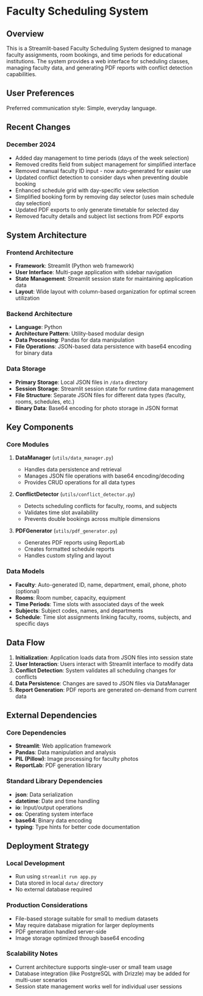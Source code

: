 # Faculty Scheduling System

## Overview

This is a Streamlit-based Faculty Scheduling System designed to manage faculty assignments, room bookings, and time periods for educational institutions. The system provides a web interface for scheduling classes, managing faculty data, and generating PDF reports with conflict detection capabilities.

## User Preferences

Preferred communication style: Simple, everyday language.

## Recent Changes

### December 2024
- Added day management to time periods (days of the week selection)
- Removed credits field from subject management for simplified interface
- Removed manual faculty ID input - now auto-generated for easier use
- Updated conflict detection to consider days when preventing double booking
- Enhanced schedule grid with day-specific view selection
- Simplified booking form by removing day selector (uses main schedule day selection)
- Updated PDF exports to only generate timetable for selected day
- Removed faculty details and subject list sections from PDF exports

## System Architecture

### Frontend Architecture
- **Framework**: Streamlit (Python web framework)
- **User Interface**: Multi-page application with sidebar navigation
- **State Management**: Streamlit session state for maintaining application data
- **Layout**: Wide layout with column-based organization for optimal screen utilization

### Backend Architecture
- **Language**: Python
- **Architecture Pattern**: Utility-based modular design
- **Data Processing**: Pandas for data manipulation
- **File Operations**: JSON-based data persistence with base64 encoding for binary data

### Data Storage
- **Primary Storage**: Local JSON files in `/data` directory
- **Session Storage**: Streamlit session state for runtime data management
- **File Structure**: Separate JSON files for different data types (faculty, rooms, schedules, etc.)
- **Binary Data**: Base64 encoding for photo storage in JSON format

## Key Components

### Core Modules

1. **DataManager** (`utils/data_manager.py`)
   - Handles data persistence and retrieval
   - Manages JSON file operations with base64 encoding/decoding
   - Provides CRUD operations for all data types

2. **ConflictDetector** (`utils/conflict_detector.py`)
   - Detects scheduling conflicts for faculty, rooms, and subjects
   - Validates time slot availability
   - Prevents double bookings across multiple dimensions

3. **PDFGenerator** (`utils/pdf_generator.py`)
   - Generates PDF reports using ReportLab
   - Creates formatted schedule reports
   - Handles custom styling and layout

### Data Models
- **Faculty**: Auto-generated ID, name, department, email, phone, photo (optional)
- **Rooms**: Room number, capacity, equipment
- **Time Periods**: Time slots with associated days of the week
- **Subjects**: Subject codes, names, and departments
- **Schedule**: Time slot assignments linking faculty, rooms, subjects, and specific days

## Data Flow

1. **Initialization**: Application loads data from JSON files into session state
2. **User Interaction**: Users interact with Streamlit interface to modify data
3. **Conflict Detection**: System validates all scheduling changes for conflicts
4. **Data Persistence**: Changes are saved to JSON files via DataManager
5. **Report Generation**: PDF reports are generated on-demand from current data

## External Dependencies

### Core Dependencies
- **Streamlit**: Web application framework
- **Pandas**: Data manipulation and analysis
- **PIL (Pillow)**: Image processing for faculty photos
- **ReportLab**: PDF generation library

### Standard Library Dependencies
- **json**: Data serialization
- **datetime**: Date and time handling
- **io**: Input/output operations
- **os**: Operating system interface
- **base64**: Binary data encoding
- **typing**: Type hints for better code documentation

## Deployment Strategy

### Local Development
- Run using `streamlit run app.py`
- Data stored in local `data/` directory
- No external database required

### Production Considerations
- File-based storage suitable for small to medium datasets
- May require database migration for larger deployments
- PDF generation handled server-side
- Image storage optimized through base64 encoding

### Scalability Notes
- Current architecture supports single-user or small team usage
- Database integration (like PostgreSQL with Drizzle) may be added for multi-user scenarios
- Session state management works well for individual user sessions